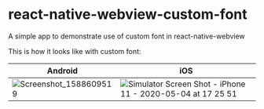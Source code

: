 # react-native-webview-custom-font
A simple app to demonstrate use of custom font in react-native-webview

This is how it looks like with custom font:

| Android | iOS |
| --- | --- |
|![Screenshot_1588609519](https://user-images.githubusercontent.com/6583174/80992482-7c68b500-8e31-11ea-8fb5-684e7841ab92.png)|![Simulator Screen Shot - iPhone 11 - 2020-05-04 at 17 25 51](https://user-images.githubusercontent.com/6583174/80992493-8094d280-8e31-11ea-8f33-27b2b81f59b3.png)|

